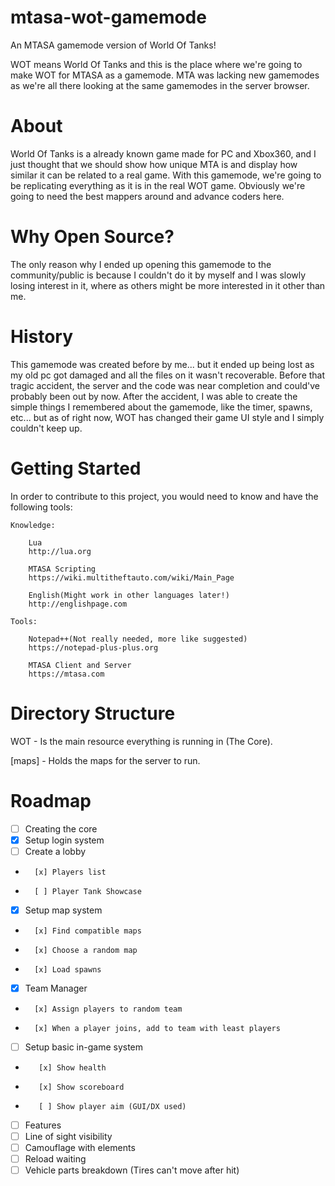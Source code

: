 # mtasa-wot-gamemode
An MTASA gamemode version of World Of Tanks!

WOT means World Of Tanks and this is the place where we're going to make WOT for MTASA as a gamemode.
MTA was lacking new gamemodes as we're all there looking at the same gamemodes in the server browser.

# About
World Of Tanks is a already known game made for PC and Xbox360, and I just thought that we should show how unique MTA is and display how similar it can be related to a real game. With this gamemode, we're going to be replicating everything as it is in the real WOT game. Obviously we're going to need the best mappers around and advance coders here.

# Why Open Source?
The only reason why I ended up opening this gamemode to the community/public is because I couldn't do it by myself and I was slowly losing interest in it, where as others might be more interested in it other than me.

# History
This gamemode was created before by me... but it ended up being lost as my old pc got damaged and all the files on it wasn't recoverable. Before that tragic accident, the server and the code was near completion and could've probably been out by now. After the accident, I was able to create the simple things I remembered about the gamemode, like the timer, spawns, etc... but as of right now, WOT has changed their game UI style and I simply couldn't keep up.

# Getting Started
In order to contribute to this project, you would need to know and have the following tools:

    Knowledge:

        Lua
        http://lua.org
    
        MTASA Scripting
        https://wiki.multitheftauto.com/wiki/Main_Page
    
        English(Might work in other languages later!)
        http://englishpage.com

    Tools:

        Notepad++(Not really needed, more like suggested)
        https://notepad-plus-plus.org
    
        MTASA Client and Server
        https://mtasa.com


# Directory Structure
WOT - Is the main resource everything is running in (The Core).

[maps] - Holds the maps for the server to run.

# Roadmap
- [ ] Creating the core
-   [x] Setup login system
-   [ ] Create a lobby
-       [x] Players list
-       [ ] Player Tank Showcase
-   [x] Setup map system
-       [x] Find compatible maps
-       [x] Choose a random map
-       [x] Load spawns
-   [x] Team Manager
-       [x] Assign players to random team
-       [x] When a player joins, add to team with least players
-   [ ] Setup basic in-game system
-        [x] Show health
-        [x] Show scoreboard
-        [ ] Show player aim (GUI/DX used)
- [ ] Features
-   [ ] Line of sight visibility
-   [ ] Camouflage with elements
-   [ ] Reload waiting
-   [ ] Vehicle parts breakdown (Tires can't move after hit)
